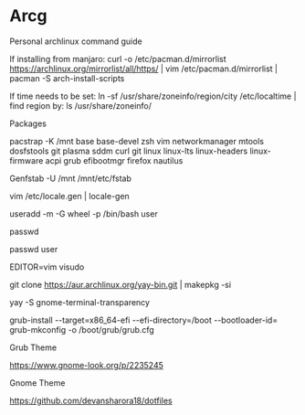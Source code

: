 # Arcg
Personal archlinux command guide

If installing from manjaro:  curl -o /etc/pacman.d/mirrorlist https://archlinux.org/mirrorlist/all/https/ | vim /etc/pacman.d/mirrorlist | pacman -S arch-install-scripts


If time needs to be set: ln -sf /usr/share/zoneinfo/region/city   /etc/localtime | find region by: ls /usr/share/zoneinfo/



Packages

pacstrap -K /mnt base base-devel zsh vim networkmanager mtools dosfstools git plasma sddm curl git linux linux-lts linux-headers linux-firmware acpi  grub efibootmgr firefox nautilus



Genfstab -U /mnt /mnt/etc/fstab


vim /etc/locale.gen | locale-gen


useradd -m -G wheel -p /bin/bash user


passwd

passwd user

EDITOR=vim visudo 

git clone https://aur.archlinux.org/yay-bin.git | makepkg -si

yay -S gnome-terminal-transparency



grub-install --target=x86_64-efi --efi-directory=/boot --bootloader-id=
grub-mkconfig -o /boot/grub/grub.cfg



Grub Theme

https://www.gnome-look.org/p/2235245


Gnome Theme

https://github.com/devansharora18/dotfiles

